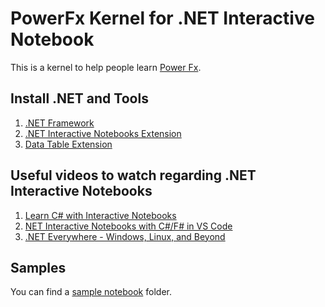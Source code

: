 PowerFx Kernel for .NET Interactive Notebook
=====================================

This is a kernel to help people learn [Power Fx](https://github.com/microsoft/Power-Fx).

## Install .NET and Tools

1. [.NET Framework](https://dot.net/learntocode)
2. [.NET Interactive Notebooks Extension](https://marketplace.visualstudio.com/items?itemName=ms-dotnettools.dotnet-interactive-vscode)
3. [Data Table Extension](https://marketplace.visualstudio.com/items?itemName=RandomFractalsInc.vscode-data-table)

## Useful videos to watch regarding .NET Interactive Notebooks

1. [Learn C# with Interactive Notebooks](https://www.youtube.com/watch?v=xdmdR2JfKfM)
2. [NET Interactive Notebooks with C#/F# in VS Code](https://www.youtube.com/watch?v=DMYtIJT1OeU)
3. [.NET Everywhere - Windows, Linux, and Beyond](https://www.youtube.com/watch?v=ZM6OO2lkxA4)

## Samples

You can find a [sample notebook](./notebooks/PowerFx%20Notebook.dib) folder.